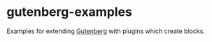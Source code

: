 # gutenberg-examples

Examples for extending
[Gutenberg](https://github.com/WordPress/gutenberg)
with plugins which create blocks.
